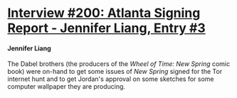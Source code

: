 # [Interview #200: Atlanta Signing Report - Jennifer Liang, Entry #3](https://www.theoryland.com/intvmain.php?i=200#3)

#### Jennifer Liang

The Dabel brothers (the producers of the
*Wheel of Time: New Spring*
comic book) were on-hand to get some issues of
*New Spring*
signed for the Tor internet hunt and to get Jordan's approval on some sketches for some computer wallpaper they are producing.

